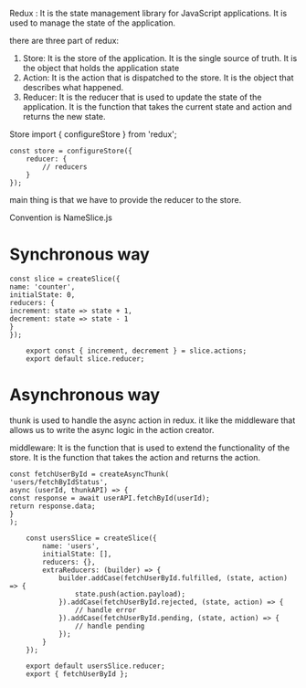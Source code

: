 
Redux : It is the state management library for JavaScript applications. It is used to manage the state of the application.

there are three part of redux:

1. Store: It is the store of the application. It is the single source of truth. It is the object that holds the application state
2. Action: It is the action that is dispatched to the store. It is the object that describes what happened.
3. Reducer: It is the reducer that is used to update the state of the application. It is the function that takes the current state and action and returns the new state.

Store
import { configureStore } from 'redux';

    const store = configureStore({
        reducer: {
            // reducers
        }
    });

main thing is that we have to provide the reducer to the store.
<RouterProvider router={router} />

Convention is NameSlice.js

# Synchronous way

    const slice = createSlice({
    name: 'counter',
    initialState: 0,
    reducers: {
    increment: state => state + 1,
    decrement: state => state - 1
    }
    });

        export const { increment, decrement } = slice.actions;
        export default slice.reducer;

# Asynchronous way

thunk is used to handle the async action in redux. it like the middleware that allows us to write the async logic in the action creator.

middleware: It is the function that is used to extend the functionality of the store. It is the function that takes the action and returns the action.

    const fetchUserById = createAsyncThunk(
    'users/fetchByIdStatus',
    async (userId, thunkAPI) => {
    const response = await userAPI.fetchById(userId);
    return response.data;
    }
    );

        const usersSlice = createSlice({
            name: 'users',
            initialState: [],
            reducers: {},
            extraReducers: (builder) => {
                builder.addCase(fetchUserById.fulfilled, (state, action) => {
                    state.push(action.payload);
                }).addCase(fetchUserById.rejected, (state, action) => {
                    // handle error
                }).addCase(fetchUserById.pending, (state, action) => {
                    // handle pending
                });
            }
        });

        export default usersSlice.reducer;
        export { fetchUserById };
